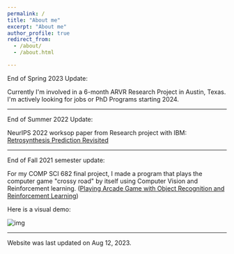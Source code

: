```yaml
---
permalink: /
title: "About me"
excerpt: "About me"
author_profile: true
redirect_from: 
  - /about/
  - /about.html

---
```


End of Spring 2023 Update: 

Currently I'm involved in a 6-month ARVR Research Project in Austin, Texas. I'm actively looking for jobs or PhD Programs starting 2024. 

---
End of Summer 2022 Update: 

NeurIPS 2022 worksop paper from Research project with IBM: [Retrosynthesis Prediction Revisited](https://research.ibm.com/publications/retrosynthesis-prediction-revisited)

--- 

End of Fall 2021 semester update: 

For my COMP SCI 682 final project, I made a program that plays the computer game "crossy road" by itself using Computer Vision and Reinforcement learning. ([Playing Arcade Game with Object Recognition and Reinforcement Learning](https://github.com/h-tu/course_reports/blob/main/grad_projects/682_Final_Paper.pdf))

Here is a visual demo:

![img](images/showcase.gif)

--- 

Website was last updated on Aug 12, 2023. 